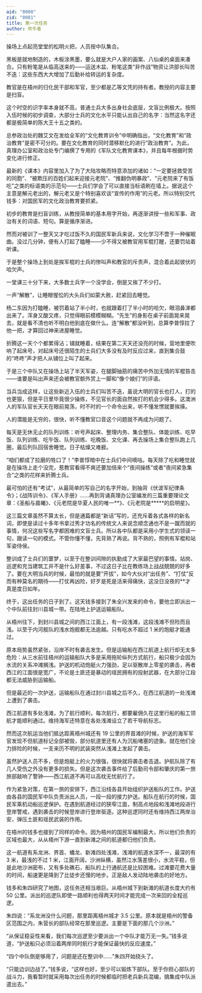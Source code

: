 ```yaml
---
aid: "0008"
zid: "0081"
title: 第一次任务
author: 吹牛者
---
```


操场上点起亮堂堂的松明火把，人员按中队集合。

黑板是就地制造的，木板涂黑墨，要么就是大户人家的画案、八仙桌的桌面来凑合。只有粉笔是从临高送来的――运送木盆、粉笔这类“非作战”物资让洪部长叫苦不迭：这些东西大大增加了后勤补给转运的复杂度。

教官是在梧州的归化民干部和军官，至少都是乙等文凭的持有者。教授的内容主要是扫盲。

这个时空的识字率本身就不高，普通士兵大多出身社会底层，文盲比例极大。按照入伍时候的初步调查，大部分士兵的文化水平只能认出自己的名字：当然这名字还都是极简单的陈大王十五之类的。

总参政治处的魏艾文在发给全军的“文化教育训令”中明确指出，“文化教育”和“政治教育”是密不可分的。要在文化教育的同时潜移默化的进行“政治教育”。为此，真理办公室和政治处专门编撰了专用的《军队文化教育课本》，并且每年根据时势变化进行修正。

最新的《课本》内容里加入了为了大陆攻略而特意添加的诸如：“一定要拯救受苦的同胞”、“被欺压的百姓们起来迎接元老院”、“推翻伪明暴政”、“元老院来了有饭吃”之类的标语类的示范句――士兵们学会了可以直接当标语刷在墙上。据说这个主意是解元老出的，解元老又是个特别喜欢谈“宣传的作用”的元老。所以特别交代钱多：对国民军的文化政治教育要抓紧。

初步的教育是扫盲训练，从教授简单的基本用字开始，再逐渐讲授一些和军事、政治有关的词语、短句。算是循序渐进。

然而对被训了一整天又才吃过饭不久的国民军新兵来说，文化学习不啻于一种催眠曲。没过几分钟，便有人打起了瞌睡――少不得又被教官用军棍打醒，还要罚站着听课。

于是整个操场上到处是挨军棍的士兵的惨叫声和教官的斥责声，混合着此起彼伏的哈欠声。

一堂课三十分下来，大多数士兵字一个没学会，倒是又挨了不少打。

一声“解散”，让睡眼惺忪的大头兵们如蒙大赦，赶紧回去睡觉。

杨二东因为打瞌睡，被罚着站了半小时，也就跟着打了半小时的哈欠，眼泪鼻涕都出来了。浑身又酸又疼，只觉得眼前模模糊糊。“先生”的身影在桌子前面晃来晃去，就是看不清也听不明白他到底在做什么。连“解散”都没听到，总算李普惇拉了他一把，才算回过神来进屋睡觉。

折腾这一天个个都累得沾；铺就睡着，结果在第二天天还没亮的时候，营地里便吹响了起床号，对起床号还很陌生的士兵们大多没有及时反应过来，直到集合鼓的“咚咚”声才把人从铺位上叫了起来。

于是三个中队又在操场上站了半天军姿，在腿脚抽筋的痛苦中外加无情的军棍笞击――谁要是叫出声来还会被教官额外赏上一脚和“像个娘们”的评语。

当兵当成这样，让这些新近入伍的士兵们叫苦不迭，虽说大明的官长也打人，打的也更狠，但是平日里毕竟很少操练，不见官长的面自然挨打的机会少得多。这澳洲人的军队官长天天在眼前晃荡，时不时的一个命令出来，听不懂发愣就要挨揍。

人的潜能是无穷的，很快，听不懂教官口音这个问题就不再成为问题了。

每天是无休无止的队列训练：听号声起床、整理内务、集合整队、体能训练、吃早饭、队列训练、吃午饭、队列训练、吃晚饭、文化课、再去操场上集合整队跑上几圈，最后列队回宿舍睡觉。日子枯燥又难捱。

“咱们都成了拉磨的牲口了！”李普惇暗中在士兵们中间嘀咕。每天除了吃和睡觉就是在操场上走个没完，惹教官看得不爽还要加倍来个“夜间操练”或者“夜间紧急集合”之类的花样来折腾士兵。

最可怕的还有“考试”，从最简单的写自己的名字开始，到抽背《伏波军纪律条令》；《战阵训令》、《军人手册》……再到背诵真理办公室编发的三篇重要理论文章：《圣船与晨曦》、《元老院是华夏人民的唯一**》、《元老院是\*\*\***的启明星》。

这三篇文章虽然不算太长，但是通篇都是“新话”写的，还充斥着各式各样的新名词，即使是读过十多年书拿过秀才功名的传统文人来说念顺念通也不是一蹴而就的事情，何况这些写名字都困难的文盲士兵。所以各中队都是采用小学生式的领读一句，跟读一句的模式。不管你懂不懂，先背熟了再说。背不熟的，照例有军棍和站军姿侍侯。

整训成了士兵们的噩梦，以至于在整训间隙的执勤成了大家最巴望的事情。站岗、巡逻和充当建筑工并不是什么好差事，不过这日子比在教练场上战战兢兢的好多了。要在大明当兵的时候，最怕的就是要“开拔”，如今大伙对“出任务”、“打仗”反而有种莫名的期待――打仗再凶险，好歹是死是活来得痛快，这没日没夜的\*\*才真是度日如年。

终于，这出任务的日子到了。这天钱多接到了朱全兴发来的命令，要他立即派出一个中队前往封川县城一带。在陆地上护送运输船队。

从梧州往下，到封川县城之间的西江江面上，有一段浅滩，这段浅滩不但险而且浅。以至于内河舰队的浅水炮舰都无法逾越。只有吃水不超过 1 米的炮艇才能通过。

原本局势虽然紧张，沿岸不时有袭击发生。但是运输船在西江航道上航行却无太多危险：从三水前往梧州的运输船队大多是采用拖轮纵列方式航行，船只极少会因为水流的关系冲滩搁浅。护送的机动炮艇火力强劲，足以驱散岸上零星的袭击，再者西江的江面很是宽广，不论是土匪还是暴动的瑶民拥有的投射武器，在大部分江段都无法威胁到运输船。

但是最近的一次护送，运输船队在通过封川县城之后不久，在西江航道的一处浅滩上遭到了袭击。

西江航道有多处浅滩，为了航行顺利，每次航行，都要雇佣久在这里行船的船工领航才能顺利通过。维持海军还特意在各处浅滩设立了若干导航标志。

然而这次航运当他们抵达距离梧州城还有 19 公里的界首滩的时候，护送的海军军官发现不但航道标记全部被毁，部分航道里还有人为沉船堵塞的迹象。就在他们全力排险的时候，一支来历不明的武装突然从浅滩上发起了袭击。

虽然护送人员不多，但是炮艇上的火力很强，很快就将袭击者击退。护航队除了有几人受伤之外没有更多的损失。但是这次袭击事件给了后勤司令部和肇庆的第一旅旅部敲响了警钟――西江航道不再可以高枕无忧航行了。

作为紧急对策，在第一旅的安排下，西江沿线各县开始组织护送船队的工作。护送由各县的国民军中队负责派出人员，一段一段的接力护送。船队在航行的时候，国民军乘机动船巡逻保护。在遇到航道经过的狭窄江面，制高点地段和浅滩地段进行登岸警戒，遇到袭击的时候登岸进行登岸驱逐。这种巡逻同时还有维持西江两岸治安，弹压土匪和瑶民武装的作用。

在梧州的钱多也接到了同样的命令。因为梧州的国民军编制最大，所以他们负责的区域也最大，从从梧州下游一直到新滩之间的航道都归他们负责。

这一航道有系龙洲、界首、蟠龙、新滩四处浅滩，浅滩的航道水深不一，最深的有 3 米，最浅的不过 1 米，江面开阔，沙洲纵横，虽然江水落差很小，水流平稳，但是此地沙洲密布，又有多处礁石，船队的上行通航还是比较困难。过滩要花费大量的时间，船速更是降到了比徒步还慢的地步。正是敌人发动陆地袭击的好地方。

钱多和朱四研究了地图，这任务还相当艰巨。从梧州城下到新滩的航道长度大约有 50 公里。派出的巡逻队即使一路顺利也得两天时间才能完成一次来回的全程巡逻。

朱四说：“系龙洲没什么问题，那里距离梧州城才 3.5 公里。原本就是梧州的警备区范围之内，朱营长的部队经常在那里巡逻。主要是下面的那几个沙洲。”

“从保证稳妥性来看，我们每次巡逻至少要派出一个中队才能万无一失。”钱多说道，“护送船只必须沿着两岸同时航行才能保证最快的反应速度。”

“四个中队倒是够用了，问题是还在整训中……”朱四开始挠头了。

“只能边训边战了。”钱多说，“这样也好，至少可以锻炼下部队。至于你担心部队的战斗力，我看暂时就采用每次出任务的时候都临时把老兵新兵混编，搞集成中队派遣出去。”
